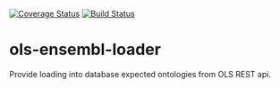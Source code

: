 [![Coverage Status](https://coveralls.io/repos/github/Ensembl/ols-ensembl-loader/badge.svg?branch=master)](https://coveralls.io/github/Ensembl/ols-ensembl-loader?branch=master)
[![Build Status](https://travis-ci.org/Ensembl/ols-ensembl-loader.svg?branch=master)](https://travis-ci.org/Ensembl/ols-ensembl-loader)


# ols-ensembl-loader

Provide loading into database expected ontologies from OLS REST api.



